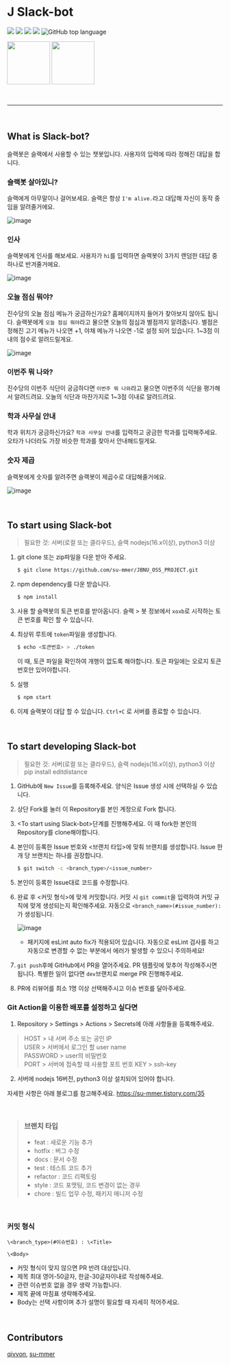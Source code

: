 # J Slack-bot

<img src="https://img.shields.io/badge/javascript-F7DF1E?style=flat&logo=javascript&logoColor=black"> <img  src="https://img.shields.io/badge/node.js-339933?style=flat&logo=Node.js&logoColor=white"> <img src="https://img.shields.io/badge/Slack-4A154B?style=flat&logo=Slack"/> <img src="https://img.shields.io/badge/GitHub-181717?style=flat&logo=GitHub"/> ![GitHub top language](https://img.shields.io/github/languages/top/su-mmer/JBNU_OSS_PROJECT) 

<img src="https://www.jbnu.ac.kr/kor/images/227_10.jpg" width="100" height="100"/> <img  src="https://encrypted-tbn0.gstatic.com/images?q=tbn:ANd9GcS6XPrWNVfSu1IYAl4V3ChiwBLLAwR81rQo-A&usqp=CAU" width="100" height="100"/> 

<br>

---
<br>

## What is Slack-bot?
슬랙봇은 슬랙에서 사용할 수 있는 챗봇입니다. 사용자의 입력에 따라 정해진 대답을 합니다.
<br>

### 슬랙봇 살아있니?
슬랙에게 아무말이나 걸어보세요. 슬랙은 항상 `I'm alive.`라고 대답해 자신이 동작 중임을 알려줄거에요.

![image](https://user-images.githubusercontent.com/50980974/203709815-b1d0d1e3-e165-40ec-8fee-ec293493e29c.png)


### 인사
슬랙봇에게 인사를 해보세요.
사용자가 `hi`를 입력하면 슬랙봇이 3가지 랜덤한 대답 중 하나로 반겨줄거에요.

![image](https://user-images.githubusercontent.com/50980974/203709761-a85a1bd6-2459-42ec-a4ee-e476f8d72512.png)


### 오늘 점심 뭐야?
진수당의 오늘 점심 메뉴가 궁금하신가요? 홈페이지까지 들어가 찾아보지 않아도 됩니다. 슬랙봇에게 `오늘 점심 뭐야`라고 물으면 오늘의 점심과  별점까지 알려줍니다.
별점은 정해진 고기 메뉴가 나오면 +1, 야채 메뉴가 나오면 -1로 설정 되어 있습니다. 1~3점 이내의 점수로 알려드릴게요.

![image](https://user-images.githubusercontent.com/50980974/203709794-4c61abeb-f360-49e8-b426-4637654e4b92.png)

### 이번주 뭐 나와?
진수당의 이번주 식단이 궁금하다면 `이번주 뭐 나와`라고 물으면 이번주의 식단을 평가해서 알려드려요. 오늘의 식단과 마찬가지로 1~3점 이내로 알려드려요.

### 학과 사무실 안내
학과 위치가 궁금하신가요? `학과 사무실 안내`를 입력하고 궁금한 학과를 입력해주세요. 오타가 나더라도 가장 비슷한 학과를 찾아서 안내해드릴게요.

### 숫자 제곱
슬랙봇에게 숫자를 알려주면 슬랙봇이 제곱수로 대답해줄거에요.

![image](https://user-images.githubusercontent.com/50980974/203709850-9e92c7fa-6552-42f0-9cab-0dd585a100f5.png)


<br>

## To start using Slack-bot

> 필요한 것: 서버(로컬 또는 클라우드), 슬랙
> nodejs(16.x이상), python3 이상

1. git clone 또는 zip파일을 다운 받아 주세요.
	``` bash
	$ git clone https://github.com/su-mmer/JBNU_OSS_PROJECT.git
	```
2. npm dependency를 다운 받습니다.
	``` bash
	$ npm install
	```
3. 사용 할 슬랙봇의 토큰 번호를 받아옵니다. 슬랙 > 봇 정보에서 `xoxb`로 시작하는 토큰 번호를 확인 할 수 있습니다.

4. 최상위 루트에 `token`파일을 생성합니다.
	``` bash
	$ echo <토큰번호> > ./token
	```
	이 때, 토큰 파일을 확인하여 개행이 없도록 해야합니다. 토큰 파일에는 오로지 토큰 번호만 있어야합니다.

5. 실행
	``` bash
	$ npm start
	```
	
6. 이제 슬랙봇이 대답 할 수 있습니다. `Ctrl+C` 로 서버를 종료할 수 있습니다.

<br>

## To start developing Slack-bot

>  필요한 것: 서버(로컬 또는 클라우드), 슬랙
> nodejs(16.x이상), python3 이상
> pip install editdistance

1. GitHub에 `New Issue`를 등록해주세요. 양식은 Issue 생성 시에 선택하실 수 있습니다.

2. 상단 Fork를 눌러 이 Repository를 본인 계정으로 Fork 합니다.

3. \<To start using Slack-bot>단계를 진행해주세요. 이 때 fork한 본인의 Repository를 clone해야합니다.

4. 본인이 등록한 Issue 번호와 \<브랜치 타입>에 맞춰 브랜치를 생성합니다. Issue 한 개 당 브랜치는 하나를 권장합니다.
	``` bash
	$ git switch -c <branch_type>/<issue_number>
	```
5. 본인이 등록한 Issue대로 코드를 수정합니다.

6. 완료 후 \<커밋 형식>에 맞게 커밋합니다. 커밋 시 `git commit`을 입력하여 커밋 규칙에 맞게 생성되는지 확인해주세요. 자동으로 `<branch_name>(#issue_number):`가 생성됩니다. 

   ![image](https://user-images.githubusercontent.com/50980974/203710119-6a1dba79-51e7-4752-bc94-fbac6b592480.png)

   - 패키지에 esLint auto fix가 적용되어 있습니다. 자동으로 esLint 검사를 하고 자동으로 변경할 수 없는 부분에서 에러가 발생할 수 있으니 주의하세요!

7. `git push`후에 GitHub에서 PR을 열어주세요. PR 템플릿에 맞추어 작성해주시면 됩니다. 특별한 일이 없다면 `dev`브랜치로 merge PR 진행해주세요.

8. PR에 리뷰어를 최소 1명 이상 선택해주시고 이슈 번호를 달아주세요.

### Git Action을 이용한 배포를 설정하고 싶다면

1. Repository > Settings > Actions > Secrets에 아래 사항들을 등록해주세요.
> HOST > 내 서버 주소 또는 공인 IP  
> USER > 서버에서 로그인 할 user name  
> PASSWORD > user의 비밀번호  
> PORT > 서버에 접속할 때 사용할 포트 번호
> KEY > ssh-key
2. 서버에 nodejs 16버전, python3 이상 설치되어 있어야 합니다.

자세한 사항은 아래 블로그를 참고해주세요.
https://su-mmer.tistory.com/35

<br>

> ### 브랜치 타입
> - feat : 새로운 기능 추가
> - hotfix : 버그 수정
> - docs : 문서 수정
> - test : 테스트 코드 추가
> - refactor : 코드 리팩토링
> - style : 코드 포맷팅, 코드 변경이 없는 경우
> - chore : 빌드 업무 수정, 패키지 매니저 수정

<br>

### 커밋 형식
```
\<branch_type>(#이슈번호) : \<Title>

\<Body>
```
- 커밋 형식이 맞지 않으면 PR 반려 대상입니다.
- 제목 최대 영어-50글자, 한글-30글자이내로 작성해주세요.
- 관련 이슈번호 없을 경우 생략 가능합니다.
- 제목 끝에 마침표 생략해주세요.
- Body는 선택 사항이며 추가 설명이 필요할 때 자세히 적어주세요.

<br>

## Contributors
[qivvon](https://github.com/qivvon), [su-mmer](https://github.com/su-mmer)
